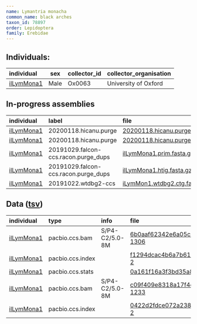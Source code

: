```yaml
---
name: Lymantria monacha
common_name: black arches
taxon_id: 78897
order: Lepidoptera
family: Erebidae
---
```


## Individuals:

| individual | sex | collector_id | collector_organisation |
| :--------- | :-: | :----------- | :--------------------- |
| [ilLymMona1](ilLymMona1.md) | Male | Ox0063 | University of Oxford |

## In-progress assemblies

| individual | label | file |
| :--------- | :---- | :--- |
| [ilLymMona1](ilLymMona1.md) | 20200118.hicanu.purge | [20200118.hicanu.purge.prim.fasta.gz](https://darwin.cog.sanger.ac.uk/insects/Lymantria_monacha/ilLymMona1/assemblies/working/20200118.hicanu.purge/20200118.hicanu.purge.prim.fasta.gz) |
| [ilLymMona1](ilLymMona1.md) | 20200118.hicanu.purge | [20200118.hicanu.purge.htig.fasta.gz](https://darwin.cog.sanger.ac.uk/insects/Lymantria_monacha/ilLymMona1/assemblies/working/20200118.hicanu.purge/20200118.hicanu.purge.htig.fasta.gz) |
| [ilLymMona1](ilLymMona1.md) | 20191029.falcon-ccs.racon.purge_dups | [ilLymMona1.prim.fasta.gz](https://darwin.cog.sanger.ac.uk/insects/Lymantria_monacha/ilLymMona1/assemblies/working/20191029.falcon-ccs.racon.purge_dups/ilLymMona1.prim.fasta.gz) |
| [ilLymMona1](ilLymMona1.md) | 20191029.falcon-ccs.racon.purge_dups | [ilLymMona1.htig.fasta.gz](https://darwin.cog.sanger.ac.uk/insects/Lymantria_monacha/ilLymMona1/assemblies/working/20191029.falcon-ccs.racon.purge_dups/ilLymMona1.htig.fasta.gz) |
| [ilLymMona1](ilLymMona1.md) | 20191022.wtdbg2-ccs | [iLymMon1.wtdbg2.ctg.fasta.gz](https://darwin.cog.sanger.ac.uk/insects/Lymantria_monacha/ilLymMona1/assemblies/working/20191022.wtdbg2-ccs/iLymMon1.wtdbg2.ctg.fasta.gz) |

## Data ([tsv](Lymantria_monacha_data.tsv))

| individual | type | info | file |
| :--------- | :--- | :--- | :--- |
| [ilLymMona1](ilLymMona1.md) | pacbio.ccs.bam | S/P4-C2/5.0-8M | [6b0aaf62342e6a05c11a53b668ec3642-1306](https://darwin.cog.sanger.ac.uk/insects/Lymantria_monacha/ilLymMona1/genomic_data/pacbio/m64016_191018_132202.bc1015_BAK8B_OA--bc1015_BAK8B_OA.ccs.bam) |
| [ilLymMona1](ilLymMona1.md) | pacbio.ccs.index |  | [f1294dcac4b6a7b614c390d83fd690c7-2](https://darwin.cog.sanger.ac.uk/insects/Lymantria_monacha/ilLymMona1/genomic_data/pacbio/m64016_191018_132202.bc1015_BAK8B_OA--bc1015_BAK8B_OA.ccs.bam.pbi) |
| [ilLymMona1](ilLymMona1.md) | pacbio.ccs.stats |  | [0a161f16a3f3bd35a868be702f60b2bf](https://darwin.cog.sanger.ac.uk/insects/Lymantria_monacha/ilLymMona1/genomic_data/pacbio/m64016_191018_132202.bc1015_BAK8B_OA--bc1015_BAK8B_OA.ccs.stats) |
| [ilLymMona1](ilLymMona1.md) | pacbio.ccs.bam | S/P4-C2/5.0-8M | [c09f409e8318a17f4cfa7fcbe11b71a0-1233](https://darwin.cog.sanger.ac.uk/insects/Lymantria_monacha/ilLymMona1/genomic_data/pacbio/m64089_191227_002621.ccs.bam) |
| [ilLymMona1](ilLymMona1.md) | pacbio.ccs.index |  | [0422d2fdce072a238c866957eb15de41-2](https://darwin.cog.sanger.ac.uk/insects/Lymantria_monacha/ilLymMona1/genomic_data/pacbio/m64089_191227_002621.ccs.bam.pbi) |
